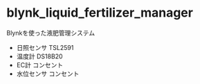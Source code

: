 # blynk_liquid_fertilizer_manager
Blynkを使った液肥管理システム

- 日照センサ TSL2591
- 温度計 DS18B20
- EC計 コンセント
- 水位センサ コンセント
